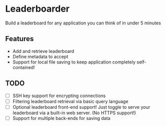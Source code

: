 # Leaderboarder

Build a leaderboard for any application you can think of in under 5 minutes

## Features

- Add and retrieve leaderboard
- Define metadata to accept
- Support for local file saving to keep application completely self-contained!


## TODO

- [ ] SSH key support for encrypting connections
- [ ] Filtering leaderboard retrieval via basic query language
- [ ] Optional leaderboard front-end support!  Just toggle to serve your leaderboard via a built-in web server. (No HTTPS support!)
- [ ] Support for multiple back-ends for saving data
